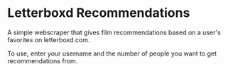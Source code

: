 # Letterboxd Recommendations

A simple webscraper that gives film recommendations based on a user's favorites on letterboxd.com.

To use, enter your username and the number of people you want to get recommendations from.
